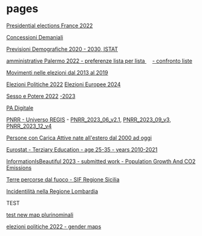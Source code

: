 # pages

[Presidential elections France 2022](https://gjrichter.github.io/pages/Elezioni_Francia_2020_primo_turno/)

[Concessioni Demaniali ](https://gjrichter.github.io/pages/scrollama/index_Concessioni_confronto.html)

[Previsioni Demografiche 2020 - 2030,  ISTAT ](https://gjrichter.github.io/pages/scrollama/index_Demografia_Bars.html)

[amministrative Palermo 2022 - preferenze lista per lista ](https://gjrichter.github.io/pages/Elezioni_Palermo_2022/index_test_api_embed_Elezioni_Palermo_2022_Preferenze_values.html)   &nbsp;&nbsp;&nbsp;   [- confronto liste](https://gjrichter.github.io/pages/Elezioni_Palermo_2022)

[Movimenti nelle elezioni dal 2013 al  2019](https://gjrichter.github.io/pages/Elezioni_2013_2019_small/index_top_3.html)

[Elezioni Politiche 2022](https://gjrichter.github.io/pages/Elezioni_Politiche_2022/index.html)
[Elezioni Europee 2024](https://gjrichter.github.io/pages/Elezioni_Europee_2024_scrutini/final/index.html)

[Sesso e Potere 2022](https://gjrichter.github.io/pages/Sesso%20e%20Potere/) [-2023](https://gjrichter.github.io/pages/Sesso%20e%20Potere/2023)

[PA Digitale](https://gjrichter.github.io/pages/PA%20Digitale/PA_Digitale_Candidature%20finanziate_dashboard_I.html)

[PNRR - Universo REGIS](https://gjrichter.github.io/pages/PNRR) - [PNRR_2023_06_v2.1](https://gjrichter.github.io/pages/PNRR_2023_06_v2.1),  [PNRR_2023_09_v3](https://gjrichter.github.io/pages/PNRR_2023_09_v3), [PNRR_2023_12_v4](https://gjrichter.github.io/pages/PNRR_2023_12_v4)

[Persone con Carica Attive nate all'estero dal 2000 ad oggi](https://gjrichter.github.io/pages/Macerata/index_test_api_embed_CamCom_Macerata_forze_lavoro_world_y_choro.html)

[Eurostat - Terziary Education - age 25-35 - years 2010-2021](https://gjrichter.github.io/pages/Eurostat_Terziary_Education/index.html)

[InformationIsBeautiful 2023 - submitted work - Population Growth And CO2 Emissions](https://gjrichter.github.io/pages/InformationIsBeautiful_2023/PopulationGrowthAndCO2Emissions.html)

[Terre percorse dal fuoco - SIF Regione Sicilia](https://gjrichter.github.io/pages/SIF_facets)

[Incidentilità nella Regione Lombardia](https://gjrichter.github.io/pages/AREU_facets)



TEST

[test new map plurinominali ](https://gjrichter.github.io/ixmaps/ui/dispatch.htm?ui=view&basemap=ll&legend=1&project=https://raw.githubusercontent.com/gjrichter/viz/master/Elezioni/Politiche/2022_test/ixmaps_project_CAMERA_CollegiPLURINOMINALI_2020_candidati_poligoni.json)

[elezioni politiche 2022 - gender maps ](https://gjrichter.github.io/pages/Elezioni_Politiche_2022_gender/index.html)





